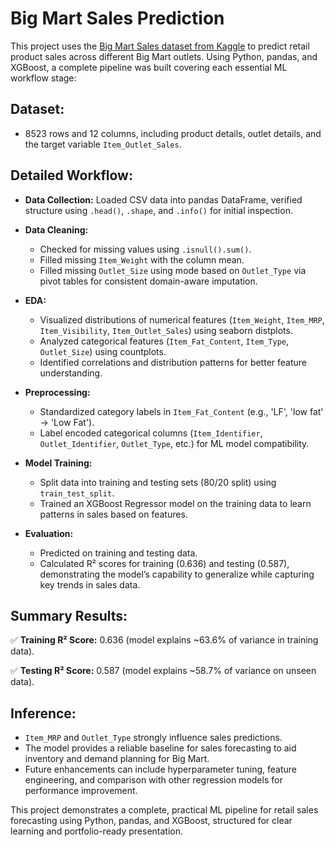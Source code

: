 # Big Mart Sales Prediction

This project uses the [Big Mart Sales dataset from Kaggle](https://www.kaggle.com/datasets/brijbhushannanda1979/bigmart-sales-data) to predict retail product sales across different Big Mart outlets. Using Python, pandas, and XGBoost, a complete pipeline was built covering each essential ML workflow stage:

## Dataset:

* 8523 rows and 12 columns, including product details, outlet details, and the target variable `Item_Outlet_Sales`.

## Detailed Workflow:

* **Data Collection:** Loaded CSV data into pandas DataFrame, verified structure using `.head()`, `.shape`, and `.info()` for initial inspection.
* **Data Cleaning:**

  * Checked for missing values using `.isnull().sum()`.
  * Filled missing `Item_Weight` with the column mean.
  * Filled missing `Outlet_Size` using mode based on `Outlet_Type` via pivot tables for consistent domain-aware imputation.
* **EDA:**

  * Visualized distributions of numerical features (`Item_Weight`, `Item_MRP`, `Item_Visibility`, `Item_Outlet_Sales`) using seaborn distplots.
  * Analyzed categorical features (`Item_Fat_Content`, `Item_Type`, `Outlet_Size`) using countplots.
  * Identified correlations and distribution patterns for better feature understanding.
* **Preprocessing:**

  * Standardized category labels in `Item_Fat_Content` (e.g., 'LF', 'low fat' → 'Low Fat').
  * Label encoded categorical columns (`Item_Identifier`, `Outlet_Identifier`, `Outlet_Type`, etc.) for ML model compatibility.
* **Model Training:**

  * Split data into training and testing sets (80/20 split) using `train_test_split`.
  * Trained an XGBoost Regressor model on the training data to learn patterns in sales based on features.
* **Evaluation:**

  * Predicted on training and testing data.
  * Calculated R² scores for training (0.636) and testing (0.587), demonstrating the model’s capability to generalize while capturing key trends in sales data.

## Summary Results:

✅ **Training R² Score:** 0.636 (model explains \~63.6% of variance in training data).

✅ **Testing R² Score:** 0.587 (model explains \~58.7% of variance on unseen data).

## Inference:

* `Item_MRP` and `Outlet_Type` strongly influence sales predictions.
* The model provides a reliable baseline for sales forecasting to aid inventory and demand planning for Big Mart.
* Future enhancements can include hyperparameter tuning, feature engineering, and comparison with other regression models for performance improvement.

This project demonstrates a complete, practical ML pipeline for retail sales forecasting using Python, pandas, and XGBoost, structured for clear learning and portfolio-ready presentation.
